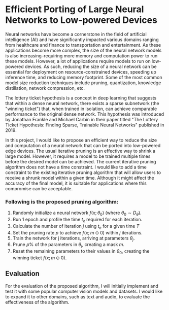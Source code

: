# Efficient Porting of Large Neural Networks to Low-powered Devices

Neural networks have become a cornerstone in the field of artificial intelligence (AI) and have significantly impacted various domains ranging from healthcare and finance to transportation and entertainment. As these applications become more complex, the size of the neural network models is also increasing–requiring more memory and computation power to run these models. However, a lot of applications require models to run on low-powered devices. As such, reducing the size of a neural network can be essential for deployment on resource-constrained devices, speeding up inference time, and reducing memory footprint. Some of the most common model size reduction techniques include pruning, quantization, knowledge distillation, network compression, etc.

The lottery ticket hypothesis is a concept in deep learning that suggests that within a dense neural network, there exists a sparse subnetwork (the "winning ticket") that, when trained in isolation, can achieve comparable performance to the original dense network. This hypothesis was introduced by Jonathan Frankle and Michael Carbin in their paper titled "The Lottery Ticket Hypothesis: Finding Sparse, Trainable Neural Networks" published in 2019.

In this project, I would like to propose an efficient way to reduce the size and computation of a neural network that can be ported into low-powered edge devices. The usual iterative pruning is an effective way to shrink a large model. However, it requires a model to be trained multiple times before the desired model can be achieved. The current iterative pruning algorithm does not have a time constraint. I would like to add a time constraint to the existing iterative pruning algorithm that will allow users to receive a shrunk model within a given time. Although it might affect the accuracy of the final model, it is suitable for applications where this compromise can be acceptable.

### Following is the proposed pruning algorithm:

1. Randomly initialize a neural network $f(x; θ_0)$ (where $θ_0 ∼ D_θ$).
2. Run 1 epoch and profile the time $t_e$ required for each iteration.
3. Calculate the number of iteration $j$ using $t_e$ for a given time $T$
4. Set the pruning rate $p$ to achieve $f(x; m \odot 0)$ within $j$ iterations.
5. Train the network for j iterations, arriving at parameters $θ_j$. 
6. Prune $p$% of the parameters in $θ_j$, creating a mask $m$. 
7. Reset the remaining parameters to their values in $θ_0$, creating the winning ticket $f(x; m \odot 0)$.

## Evaluation
For the evaluation of the proposed algorithm, I will initially implement and test it with some popular computer vision models and datasets. I would like to expand it to other domains, such as text and audio, to evaluate the effectiveness of the algorithm.
